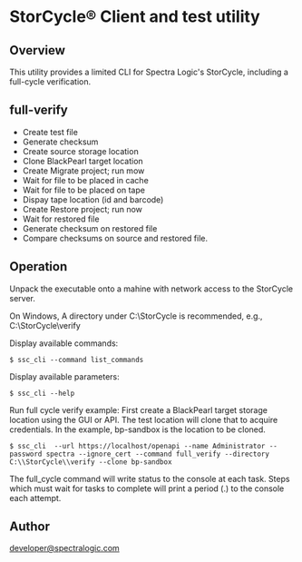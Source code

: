 # StorCycle® Client and test utility

## Overview
This utility provides a limited CLI for Spectra Logic's StorCycle, 
including a full-cycle verification.

## full-verify 

- Create test file
- Generate checksum
- Create source storage location
- Clone BlackPearl target location
- Create Migrate project; run mow
- Wait for file to be placed in cache
- Wait for file to be placed on tape
- Dispay tape location (id and barcode)
- Create Restore project; run now
- Wait for restored file
- Generate checksum on restored file
- Compare checksums on source and restored file.

## Operation
Unpack the executable onto a mahine with network access to the StorCycle server.

On Windows, A directory under C:\StorCycle is recommended, e.g., C:\StorCycle\verify

Display available commands:
```shell
$ ssc_cli --command list_commands
```

Display available parameters:
```shell
$ ssc_cli --help
```

Run full cycle verify example:
First create a BlackPearl target storage location using the GUI
or API. The test location will clone that to acquire credentials. 
In the example, bp-sandbox is the location to be cloned.
```shell
$ ssc_cli  --url https://localhost/openapi --name Administrator --password spectra --ignore_cert --command full_verify --directory C:\\StorCycle\\verify --clone bp-sandbox
```
The full_cycle command will write status to the console at each task. 
Steps which must wait for tasks to complete  will print a period (.) to the console each attempt.

## Author

developer@spectralogic.com

